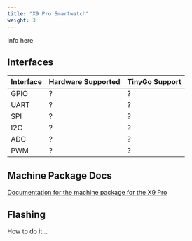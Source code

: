 ```yaml
---
title: "X9 Pro Smartwatch"
weight: 3
---
```


Info here

## Interfaces

| Interface | Hardware Supported | TinyGo Support |
| --------- | ------------- | ----- |
| GPIO      | ? | ? |
| UART      | ? | ? |
| SPI      | ? | ? |
| I2C      | ? | ? |
| ADC      | ? | ? |
| PWM      | ? | ? |

## Machine Package Docs

[Documentation for the machine package for the X9 Pro](../machine/x9pro)

## Flashing

How to do it...
